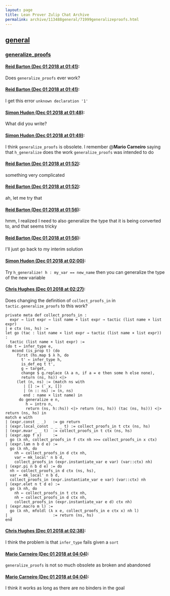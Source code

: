 ```yaml
---
layout: page
title: Lean Prover Zulip Chat Archive 
permalink: archive/113488general/71999generalizeproofs.html
---
```


## [general](index.html)
### [generalize_proofs](71999generalizeproofs.html)

#### [Reid Barton (Dec 01 2018 at 01:41)](https://leanprover.zulipchat.com/#narrow/stream/113488-general/topic/generalize_proofs/near/148900772):
Does `generalize_proofs` ever work?

#### [Reid Barton (Dec 01 2018 at 01:41)](https://leanprover.zulipchat.com/#narrow/stream/113488-general/topic/generalize_proofs/near/148900782):
I get this error `unknown declaration '1'`

#### [Simon Hudon (Dec 01 2018 at 01:48)](https://leanprover.zulipchat.com/#narrow/stream/113488-general/topic/generalize_proofs/near/148901101):
What did you write?

#### [Simon Hudon (Dec 01 2018 at 01:49)](https://leanprover.zulipchat.com/#narrow/stream/113488-general/topic/generalize_proofs/near/148901129):
I think `generalize_proofs` is obsolete. I remember @**Mario Carneiro** saying that `h_generalize` does the work `generalize_proofs` was intended to do

#### [Reid Barton (Dec 01 2018 at 01:52)](https://leanprover.zulipchat.com/#narrow/stream/113488-general/topic/generalize_proofs/near/148901289):
something very complicated

#### [Reid Barton (Dec 01 2018 at 01:52)](https://leanprover.zulipchat.com/#narrow/stream/113488-general/topic/generalize_proofs/near/148901307):
ah, let me try that

#### [Reid Barton (Dec 01 2018 at 01:56)](https://leanprover.zulipchat.com/#narrow/stream/113488-general/topic/generalize_proofs/near/148901538):
hmm, I realized I need to also generalize the type that it is being converted to, and that seems tricky

#### [Reid Barton (Dec 01 2018 at 01:56)](https://leanprover.zulipchat.com/#narrow/stream/113488-general/topic/generalize_proofs/near/148901543):
I'll just go back to my interim solution

#### [Simon Hudon (Dec 01 2018 at 02:00)](https://leanprover.zulipchat.com/#narrow/stream/113488-general/topic/generalize_proofs/near/148901761):
Try `h_generalize! h : my_var == new_name` then you can generalize the type of the new variable

#### [Chris Hughes (Dec 01 2018 at 02:27)](https://leanprover.zulipchat.com/#narrow/stream/113488-general/topic/generalize_proofs/near/148902893):
Does changing the definition of `collect_proofs_in` in `tactic.generalize_proofs` to this work?
```lean
private meta def collect_proofs_in :
  expr → list expr → list name × list expr → tactic (list name × list expr)
| e ctx (ns, hs) :=
let go (tac : list name × list expr → tactic (list name × list expr)) :
  tactic (list name × list expr) :=
(do t ← infer_type e,
   mcond (is_prop t) (do
     first (hs.map $ λ h, do
       t' ← infer_type h,
       is_def_eq t t',
       g ← target,
       change $ g.replace (λ a n, if a = e then some h else none),
       return (ns, hs)) <|>
     (let (n, ns) := (match ns with
        | [] := (`_x, [])
        | (n :: ns) := (n, ns)
        end : name × list name) in
      do generalize e n,
         h ← intro n,
         return (ns, h::hs)) <|> return (ns, hs)) (tac (ns, hs))) <|> return (ns, hs) in
match e with
| (expr.const _ _)   := go return
| (expr.local_const _ _ _ t) := collect_proofs_in t ctx (ns, hs)
| (expr.mvar _ _ t)  := collect_proofs_in t ctx (ns, hs)
| (expr.app f x)     :=
  go (λ nh, collect_proofs_in f ctx nh >>= collect_proofs_in x ctx)
| (expr.lam n b d e) :=
  go (λ nh, do
    nh ← collect_proofs_in d ctx nh,
    var ← mk_local' n b d,
    collect_proofs_in (expr.instantiate_var e var) (var::ctx) nh)
| (expr.pi n b d e) := do
  nh ← collect_proofs_in d ctx (ns, hs),
  var ← mk_local' n b d,
  collect_proofs_in (expr.instantiate_var e var) (var::ctx) nh
| (expr.elet n t d e) :=
  go (λ nh, do
    nh ← collect_proofs_in t ctx nh,
    nh ← collect_proofs_in d ctx nh,
    collect_proofs_in (expr.instantiate_var e d) ctx nh)
| (expr.macro m l) :=
  go (λ nh, mfoldl (λ x e, collect_proofs_in e ctx x) nh l)
| _                  := return (ns, hs)
end
```

#### [Chris Hughes (Dec 01 2018 at 02:38)](https://leanprover.zulipchat.com/#narrow/stream/113488-general/topic/generalize_proofs/near/148903419):
I think the problem is that `infer_type` fails given a `sort`

#### [Mario Carneiro (Dec 01 2018 at 04:04)](https://leanprover.zulipchat.com/#narrow/stream/113488-general/topic/generalize_proofs/near/148905988):
`generalize_proofs` is not so much obsolete as broken and abandoned

#### [Mario Carneiro (Dec 01 2018 at 04:04)](https://leanprover.zulipchat.com/#narrow/stream/113488-general/topic/generalize_proofs/near/148905991):
I think it works as long as there are no binders in the goal

